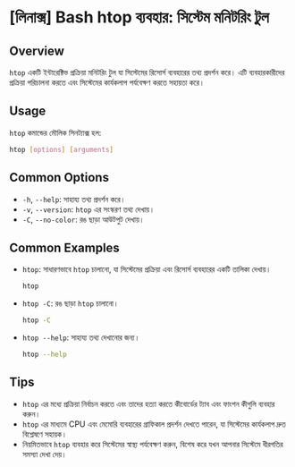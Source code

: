 # [লিনাক্স] Bash htop ব্যবহার: সিস্টেম মনিটরিং টুল

## Overview
`htop` একটি ইন্টারেক্টিভ প্রক্রিয়া মনিটরিং টুল যা সিস্টেমের রিসোর্স ব্যবহারের তথ্য প্রদর্শন করে। এটি ব্যবহারকারীদের প্রক্রিয়া পরিচালনা করতে এবং সিস্টেমের কার্যকলাপ পর্যবেক্ষণ করতে সহায়তা করে।

## Usage
`htop` কমান্ডের মৌলিক সিনট্যাক্স হল:

```bash
htop [options] [arguments]
```

## Common Options
- `-h`, `--help`: সাহায্য তথ্য প্রদর্শন করে।
- `-v`, `--version`: `htop` এর সংস্করণ তথ্য দেখায়।
- `-C`, `--no-color`: রঙ ছাড়া আউটপুট দেখায়।

## Common Examples
- `htop`: সাধারণভাবে `htop` চালানো, যা সিস্টেমের প্রক্রিয়া এবং রিসোর্স ব্যবহারের একটি তালিকা দেখায়।
  
  ```bash
  htop
  ```

- `htop -C`: রঙ ছাড়া `htop` চালানো।

  ```bash
  htop -C
  ```

- `htop --help`: সাহায্য তথ্য দেখানোর জন্য।

  ```bash
  htop --help
  ```

## Tips
- `htop` এর মধ্যে প্রক্রিয়া নির্বাচন করতে এবং তাদের হত্যা করতে কীবোর্ডের ট্যাব এবং ফাংশন কীগুলি ব্যবহার করুন।
- `htop` এর মাধ্যমে CPU এবং মেমোরি ব্যবহারের গ্রাফিকাল প্রদর্শন দেখতে পারেন, যা সিস্টেমের কার্যকলাপ দ্রুত বিশ্লেষণে সহায়ক।
- নিয়মিতভাবে `htop` ব্যবহার করে সিস্টেমের স্বাস্থ্য পর্যবেক্ষণ করুন, বিশেষ করে যখন আপনার সিস্টেমে ধীরগতির সমস্যা দেখা দেয়।